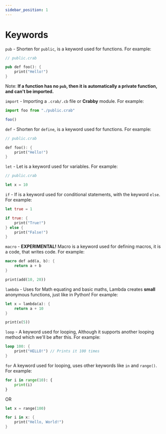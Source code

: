 ```yaml
---
sidebar_position: 1
---
```


# Keywords

`pub` - Shorten for `public`, is a keyword used for functions. For example:

```rs
// public.crab

pub def foo(): {
    print("Hello!")
}
```

Note: **If a function has no `pub`, then it is automatically a private function, and can't be imported.**

`import` - Importing a `.crab/.cb` file or **Crabby** module. For example:

```js
import foo from "./public.crab"

foo()
```

`def` - Shorten for `define`, is a keyword used for functions. For example:

```rs
// public.crab

def foo(): {
    print("Hello!")
}
```

`let` - Let is a keyword used for variables. For example:

```rs
// public.crab

let x = 10
```

`if` - If is a keyword used for conditional statements, with the keyword `else`. For example:

```rs
let true = 1

if true: {
    print("True!")
} else {
    print("False!")
}
```

`macro` - **EXPERIMENTAL!** Macro is a keyword used for defining macros, it is a code, that writes code. For example:

```rs
macro def add(a, b): {
    return a + b
}

print(add(10, 20))
```

`lambda` - Uses for Math equating and basic maths, Lambda creates **small** anonymous functions, just like in Python! For example:

```rs
let x = lambda(a): {
    return a + 10
}

print(x(5))
```

`loop` - A keyword used for looping, Although it supports another looping method which we'll be after this. For example:

```rs
loop 100: {
    print("HELLO!") // Prints it 100 times
}
```

`for` A keyword used for looping, uses other keywords like `in` and `range()`. For example:

```py
for i in range(10): {
    print(i)
}
```

OR

```rs
let x = range(100)

for i in x: {
    print("Hello, World!")
}
```
